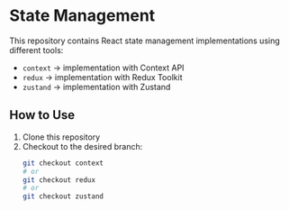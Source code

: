 # State Management 

This repository contains React state management implementations using different tools:

- `context` → implementation with Context API
- `redux` → implementation with Redux Toolkit
- `zustand` → implementation with Zustand

## How to Use
1. Clone this repository
2. Checkout to the desired branch:
   ```bash
   git checkout context
   # or
   git checkout redux
   # or
   git checkout zustand
